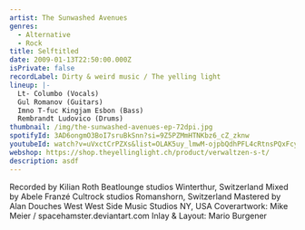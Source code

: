 ```yaml
---
artist: The Sunwashed Avenues
genres:
  - Alternative
  - Rock
title: Selftitled
date: 2009-01-13T22:50:00.000Z
isPrivate: false
recordLabel: Dirty & weird music / The yelling light
lineup: |-
  Lt- Columbo (Vocals)
  Gul Romanov (Guitars)
  Imno T-fuc Kingjam Esbon (Bass)
  Rembrandt Ludovico (Drums)
thumbnail: /img/the-sunwashed-avenues-ep-72dpi.jpg
spotifyId: 3AD6ongmO3BoI7sruBkSnn?si=9Z5PZMmHTNKbz6_cZ_zknw
youtubeId: watch?v=uVxctCrPZXs&list=OLAK5uy_lmwM-ojpbQdhPFL4cRtnsPQxFcyV5KI9U
webshop: https://shop.theyellinglight.ch/product/verwaltzen-s-t/
description: asdf
---
```

Recorded by Kilian Roth Beatlounge studios Winterthur, Switzerland
Mixed by Abele Franzé Cultrock studios Romanshorn, Switzerland
Mastered by Alan Douches West West Side Music Studios NY, USA
Coverartwork: Mike Meier / spacehamster.deviantart.com
Inlay & Layout: Mario Burgener
